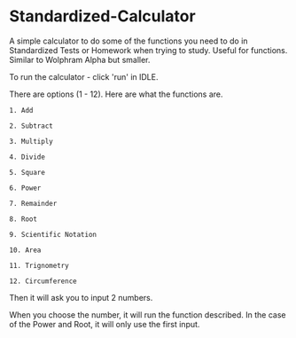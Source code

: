 # Standardized-Calculator
A simple calculator to do some of the functions you need to do in Standardized Tests or Homework when trying to study. Useful for functions. Similar to Wolphram Alpha but smaller. 

To run the calculator - click 'run' in IDLE.

There are options (1 - 12). Here are what the functions are.
    
    1. Add 
     
    2. Subtract
    
    3. Multiply
    
    4. Divide
    
    5. Square
    
    6. Power
    
    7. Remainder
    
    8. Root
    
    9. Scientific Notation
    
    10. Area
    
    11. Trignometry
    
    12. Circumference
 
Then it will ask you to input 2 numbers.

When you choose the number, it will run the function described. In the case of the Power and Root, it will only use the first input. 
